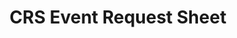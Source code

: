 ---
title: CRS Event Request Sheet
redirect_to: https://docs.google.com/spreadsheets/d/1qVIec2cymuVYgjC3KT52B7EUY6wRZCAiISbojwrQ9rk/edit?usp=sharing
redirect_from: 
  - /CRSRequests
  - /crsrequests
---